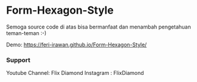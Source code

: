 # Form-Hexagon-Style
Semoga source code di atas bisa bermanfaat dan menambah pengetahuan teman-teman :-)

Demo:
https://feri-irawan.github.io/Form-Hexagon-Style/
### Support
Youtube Channel: Flix Diamond
Instagram      : FlixDiamond
